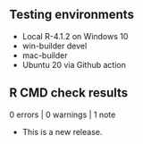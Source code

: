 ## Testing environments

- Local R-4.1.2 on Windows 10
- win-builder devel
- mac-builder
- Ubuntu 20 via Github action


## R CMD check results

0 errors | 0 warnings | 1 note

* This is a new release.
